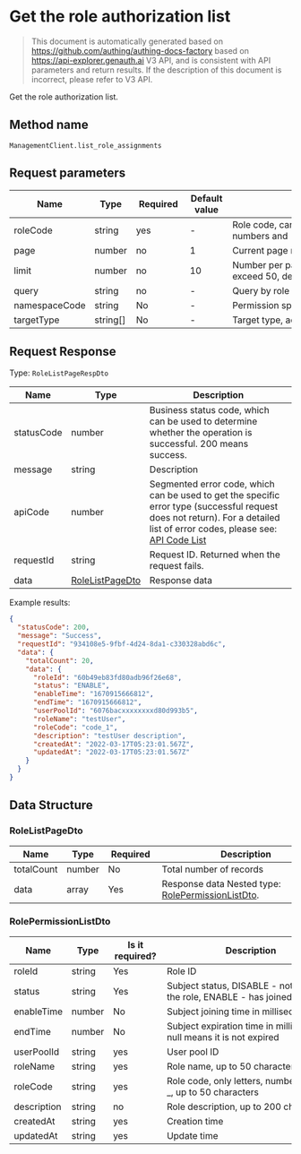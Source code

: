 # Get the role authorization list

<!--
Warning⚠️:
Do not modify this document directly,
https://github.com/Authing/authing-docs-factory
Use this project to generate
-->

<LastUpdated />

> This document is automatically generated based on https://github.com/authing/authing-docs-factory based on https://api-explorer.genauth.ai V3 API, and is consistent with API parameters and return results. If the description of this document is incorrect, please refer to V3 API.

Get the role authorization list.

## Method name

`ManagementClient.list_role_assignments`

## Request parameters

| Name          | Type     | <div style="width:80px">Required</div> | <div style="width:60px">Default value</div> | <div style="width:300px">Description</div>                            | <div style="width:200px">Sample value</div> |
| ------------- | -------- | -------------------------------------- | ------------------------------------------- | --------------------------------------------------------------------- | ------------------------------------------- |
| roleCode      | string   | yes                                    | -                                           | Role code, can only use letters, numbers and -\_, up to 50 characters | `code_1`                                    |
| page          | number   | no                                     | 1                                           | Current page number, starting from 1                                  | `1`                                         |
| limit         | number   | no                                     | 10                                          | Number per page, maximum cannot exceed 50, default is 10              | `10`                                        |
| query         | string   | no                                     | -                                           | Query by role code or role name                                       | `Sample Application`                        |
| namespaceCode | string   | No                                     | -                                           | Permission space code                                                 |                                             |
| targetType    | string[] | No                                     | -                                           | Target type, accepts user, department                                 | `["USER","ORG"]`                            |

## Request Response

Type: `RoleListPageRespDto`

| Name       | Type                                           | Description                                                                                                                                                                                                                                                                                                                                         |
| ---------- | ---------------------------------------------- | --------------------------------------------------------------------------------------------------------------------------------------------------------------------------------------------------------------------------------------------------------------------------------------------------------------------------------------------------- |
| statusCode | number                                         | Business status code, which can be used to determine whether the operation is successful. 200 means success.                                                                                                                                                                                                                                        |
| message    | string                                         | Description                                                                                                                                                                                                                                                                                                                                         |
| apiCode    | number                                         | Segmented error code, which can be used to get the specific error type (successful request does not return). For a detailed list of error codes, please see: [API Code List](https://api-explorer.genauth.ai/?tag=group/%E5%BC%80%E5%8F%91%E5%87%86%E5%A4%87#tag/%E5%BC%80%E5%8F%91%E5%87%86%E5%A4%87/%E9%94%99%E8%AF%AF%E5%A4%84%E7%90%86/apiCode) |
| requestId  | string                                         | Request ID. Returned when the request fails.                                                                                                                                                                                                                                                                                                        |
| data       | <a href="#RoleListPageDto">RoleListPageDto</a> | Response data                                                                                                                                                                                                                                                                                                                                       |

Example results:

```json
{
  "statusCode": 200,
  "message": "Success",
  "requestId": "934108e5-9fbf-4d24-8da1-c330328abd6c",
  "data": {
    "totalCount": 20,
    "data": {
      "roleId": "60b49eb83fd80adb96f26e68",
      "status": "ENABLE",
      "enableTime": "1670915666812",
      "endTime": "1670915666812",
      "userPoolId": "6076bacxxxxxxxxd80d993b5",
      "roleName": "testUser",
      "roleCode": "code_1",
      "description": "testUser description",
      "createdAt": "2022-03-17T05:23:01.567Z",
      "updatedAt": "2022-03-17T05:23:01.567Z"
    }
  }
}
```

## Data Structure

### <a id="RoleListPageDto"></a> RoleListPageDto

| Name       | Type   | <div style="width:80px">Required</div> | <div style="width:300px">Description</div>                                             | <div style="width:200px">Sample value</div> |
| ---------- | ------ | -------------------------------------- | -------------------------------------------------------------------------------------- | ------------------------------------------- |
| totalCount | number | No                                     | Total number of records                                                                | `20`                                        |
| data       | array  | Yes                                    | Response data Nested type: <a href="#RolePermissionListDto">RolePermissionListDto</a>. |                                             |

### <a id="RolePermissionListDto"></a> RolePermissionListDto

| Name        | Type   | <div style="width:80px">Is it required?</div> | <div style="width:300px">Description</div>                                  | <div style="width:200px">Sample value</div> |
| ----------- | ------ | --------------------------------------------- | --------------------------------------------------------------------------- | ------------------------------------------- |
| roleId      | string | Yes                                           | Role ID                                                                     | `60b49eb83fd80adb96f26e68`                  |
| status      | string | Yes                                           | Subject status, DISABLE - not joined the role, ENABLE - has joined the role | `ENABLE`                                    |
| enableTime  | number | No                                            | Subject joining time in milliseconds                                        | `1670915666812`                             |
| endTime     | number | No                                            | Subject expiration time in milliseconds, null means it is not expired       | `1670915666812`                             |
| userPoolId  | string | yes                                           | User pool ID                                                                | `6076bacxxxxxxxxd80d993b5`                  |
| roleName    | string | yes                                           | Role name, up to 50 characters                                              | `Test user`                                 |
| roleCode    | string | yes                                           | Role code, only letters, numbers and -\_, up to 50 characters               | `code_1`                                    |
| description | string | no                                            | Role description, up to 200 characters                                      | `Description of this role`                  |
| createdAt   | string | yes                                           | Creation time                                                               | `2022-03-17T05:23:01.567Z`                  |
| updatedAt   | string | yes                                           | Update time                                                                 | `2022-03-17T05:23:01.567Z`                  |

